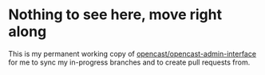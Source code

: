 # Nothing to see here, move right along

This is my permanent working copy of [opencast/opencast-admin-interface](https://github.com/opencast/opencast-admin-interface)
for me to sync my in-progress branches and to create pull requests from.
